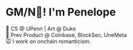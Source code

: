 # GM/N👋!  I'm Penelope

<p align="left">
  🤖 CS @ UPenn | Art @ Duke <br/>
  💼 Prev Product @ Coinbase, BlockSec, UneMeta <br/>
  🐭 I work on onchain romanticism. <br/>
</p>
